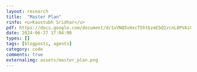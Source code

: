 ```yaml
---
layout: research
title:  "Master Plan"
rinfo: <u>Kaustubh Sridhar</u> 
pdf: https://docs.google.com/document/d/1xVNQ5vHxcT5htbzmE5Q1zcnL8PVAiFldaEAWrHiCEOo/edit?usp=sharing
date: 2024-06-27 17:04:00
types: []
tags: [blogposts, agents]
category: code
comments: true
externalimg: assets/master_plan.png
---
```

